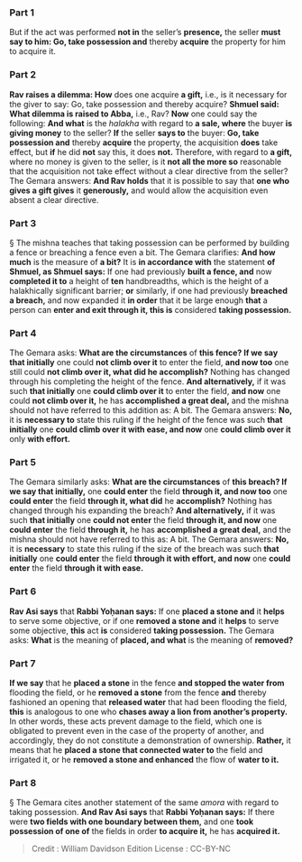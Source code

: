 
### Part 1
But if the act was performed <b>not in</b> the seller’s <b>presence,</b> the seller <b>must say to him: Go, take possession and</b> thereby <b>acquire</b> the property for him to acquire it.

### Part 2
<b>Rav raises a dilemma: How</b> does one acquire <b>a gift,</b> i.e., is it necessary for the giver to say: Go, take possession and thereby acquire? <b>Shmuel said: What dilemma is raised to Abba,</b> i.e., Rav? <b>Now</b> one could say the following: <b>And what</b> is the <i>halakha</i> with regard to <b>a sale, where</b> the buyer <b>is giving money</b> to the seller? <b>If</b> the seller <b>says to</b> the buyer: <b>Go, take possession and</b> thereby <b>acquire</b> the property, the acquisition <b>does</b> take effect, but <b>if</b> he did <b>not</b> say this, it does <b>not.</b> Therefore, with regard to <b>a gift,</b> where no money is given to the seller, is it <b>not all the more so</b> reasonable that the acquisition not take effect without a clear directive from the seller? The Gemara answers: <b>And Rav holds</b> that it is possible to say that <b>one who gives a gift gives</b> it <b>generously,</b> and would allow the acquisition even absent a clear directive.

### Part 3
§ The mishna teaches that taking possession can be performed by building a fence or breaching a fence even a bit. The Gemara clarifies: <b>And how much</b> is the measure of <b>a bit?</b> It is <b>in accordance with</b> the statement <b>of Shmuel, as Shmuel says:</b> If one had previously <b>built a fence, and</b> now <b>completed it to</b> a height of <b>ten</b> handbreadths, which is the height of a halakhically significant barrier; <b>or</b> similarly, if one had previously <b>breached a breach,</b> and now expanded it <b>in order</b> that it be large enough <b>that</b> a person can <b>enter and exit through it, this is</b> considered <b>taking possession.</b>

### Part 4
The Gemara asks: <b>What are the circumstances</b> of <b>this fence? If we say that initially</b> one could <b>not climb over it</b> to enter the field, <b>and now too</b> one still could <b>not climb over it, what did he accomplish?</b> Nothing has changed through his completing the height of the fence. <b>And alternatively,</b> if it was such <b>that initially</b> one <b>could climb over it</b> to enter the field, <b>and now</b> one could <b>not climb over it,</b> he has <b>accomplished a great deal,</b> and the mishna should not have referred to this addition as: A bit. The Gemara answers: <b>No,</b> it is <b>necessary to</b> state this ruling if the height of the fence was such <b>that initially</b> one <b>could climb over it with ease, and now</b> one <b>could climb over it</b> only <b>with effort.</b>

### Part 5
The Gemara similarly asks: <b>What are the circumstances</b> of <b>this breach? If we say that initially,</b> one <b>could enter</b> the field <b>through it, and now too</b> one <b>could enter</b> the field <b>through it, what did</b> he <b>accomplish?</b> Nothing has changed through his expanding the breach? <b>And alternatively,</b> if it was such <b>that initially</b> one <b>could not enter</b> the field <b>through it, and now</b> one <b>could enter</b> the field <b>through it,</b> he has <b>accomplished a great deal,</b> and the mishna should not have referred to this as: A bit. The Gemara answers: <b>No,</b> it is <b>necessary</b> to state this ruling if the size of the breach was such <b>that initially</b> one <b>could enter</b> the field <b>through it with effort, and now</b> one <b>could enter</b> the field <b>through it with ease.</b>

### Part 6
<b>Rav Asi says</b> that <b>Rabbi Yoḥanan says:</b> If one <b>placed a stone and</b> it <b>helps</b> to serve some objective, or if one <b>removed a stone and</b> it <b>helps</b> to serve some objective, <b>this</b> act <b>is</b> considered <b>taking possession.</b> The Gemara asks: <b>What</b> is the meaning of <b>placed, and what</b> is the meaning of <b>removed?</b>

### Part 7
<b>If we say</b> that he <b>placed a stone</b> in the fence <b>and stopped the water from</b> flooding the field, or he <b>removed a stone</b> from the fence <b>and</b> thereby fashioned an opening that <b>released water</b> that had been flooding the field, <b>this</b> is analogous to one who <b>chases away a lion from another’s property.</b> In other words, these acts prevent damage to the field, which one is obligated to prevent even in the case of the property of another, and accordingly, they do not constitute a demonstration of ownership. <b>Rather,</b> it means that he <b>placed a stone that connected water to</b> the field and irrigated it, or he <b>removed a stone and enhanced</b> the flow of <b>water to it.</b>

### Part 8
§ The Gemara cites another statement of the same <i>amora</i> with regard to taking possession. <b>And Rav Asi says</b> that <b>Rabbi Yoḥanan says:</b> If there were <b>two fields with one boundary between them,</b> and one <b>took possession of one of</b> the fields in order <b>to acquire it,</b> he has <b>acquired it.</b>

>Credit : William Davidson Edition
>License : CC-BY-NC